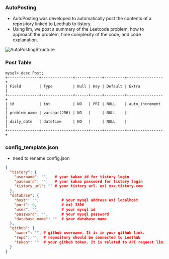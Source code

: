 ### AutoPosting
- AutoPosting was developed to automatically post the contents of a repository linked to Leethub to tistory.
- Using llm, we post a summary of the Leetcode problem, how to approach the problem, time complexity of the code, and code explanation.

![AutoPostingStructure](https://github.com/user-attachments/assets/e47bd9db-3670-43fb-926e-8bec71fb26a5)


### Post Table
```
mysql> desc Post;
+--------------+--------------+------+-----+---------+----------------+
| Field        | Type         | Null | Key | Default | Extra          |
+--------------+--------------+------+-----+---------+----------------+
| id           | int          | NO   | PRI | NULL    | auto_increment |
| problem_name | varchar(256) | NO   |     | NULL    |                |
| daily_date   | datetime     | NO   |     | NULL    |                |
+--------------+--------------+------+-----+---------+----------------+
```

### config_template.json
- need to rename config.json
```json
{
  "tistory": {
    "username": "",   # your kakao id for tistory login
    "password": "",   # your kakao password for tistory login
    "tistory_url": "" # your tistory url. ex) xxx.tistory.com
  },
  "database": {
    "host": "",          # your mysql address ex) localhost
    "port": 0,           # ex) 3306
    "user": "",          # your mysql id
    "password": "",      # your mysql password
    "database_name": ""  # your database name
  },
  "github": {
    "owner": "", # github username. It is in your github link.
    "repo": "",  # repository should be connected to Leethub 
    "token": ""  # your github token. It is related to API request limits.
  }
}
```
